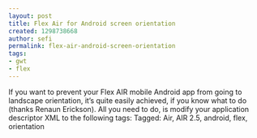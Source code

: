 ```yaml
---
layout: post
title: Flex Air for Android screen orientation
created: 1298738668
author: sefi
permalink: flex-air-android-screen-orientation
tags:
- gwt
- flex
---
```

If you want to prevent your Flex AIR mobile Android app from going to landscape orientation, it’s quite easily achieved, if you know what to do (thanks Renaun Erickson). All you need to do, is modify your application descriptor XML to the following tags: Tagged: Air, AIR 2.5, android, flex, orientation<img alt="" border="0" src="http://stats.wordpress.com/b.gif?host=flexblackbelt.wordpress.com&blog=5633522&post=458&subd=flexblackbelt&ref=&feed=1" width="1" height="1" />
